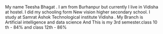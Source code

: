 My name Teesha Bhagat . I am from Burhanpur but currently I live in Vidisha at hostel. I did my schooling form New vision higher secondary school. I study at Samrat Ashok Technological institute Vidisha .
My Branch is Artificial intelligence and data science And This is my 3rd semester.class 10 th - 84% and class 12th - 86%

